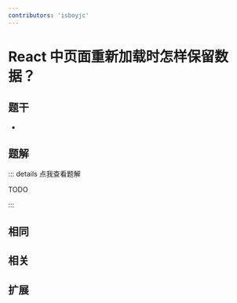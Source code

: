 ```yaml
---
contributors: 'isboyjc'
---
```


# React 中页面重新加载时怎样保留数据？


## 题干

- 



## 题解

::: details 点我查看题解

  TODO

:::



## 相同


## 相关


## 扩展

